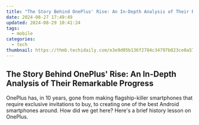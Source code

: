 ```yaml
---
title: "The Story Behind OnePlus' Rise: An In-Depth Analysis of Their Remarkable Progress"
date: 2024-08-27 17:49:49
updated: 2024-08-29 10:41:24
tags:
  - mobile
categories:
  - tech
thumbnail: https://thmb.techidaily.com/e3e9d05b136f2784c34797b823ce0a57360ca7d16ac3c7f53dfd0d99ef2e7a1b.jpg
---
```


## The Story Behind OnePlus' Rise: An In-Depth Analysis of Their Remarkable Progress

OnePlus has, in 10 years, gone from making flagship-killer smartphones that require exclusive invitations to buy, to creating one of the best Android smartphones around. How did we get here? Here's a brief history lesson on OnePlus.

<ins class="adsbygoogle"
     style="display:block"
     data-ad-format="autorelaxed"
     data-ad-client="ca-pub-7571918770474297"
     data-ad-slot="1223367746"></ins>



<ins class="adsbygoogle"
     style="display:block"
     data-ad-client="ca-pub-7571918770474297"
     data-ad-slot="8358498916"
     data-ad-format="auto"
     data-full-width-responsive="true"></ins>
